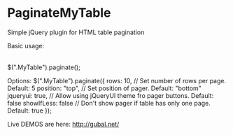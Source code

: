 PaginateMyTable
===============

Simple jQuery plugin for HTML table pagination

Basic usage:
<table class="MyTable"></table>

$(".MyTable").paginate();
    
Options:
$(".MyTable").paginate({
            rows: 10,          // Set number of rows per page. Default: 5
            position: "top",   // Set position of pager. Default: "bottom"
            jqueryui: true,    // Allow using jQueryUI theme fro pager buttons. Default: false
            showIfLess: false  // Don't show pager if table has only one page. Default: true
        });
        
Live DEMOS are here: http://gubal.net/

